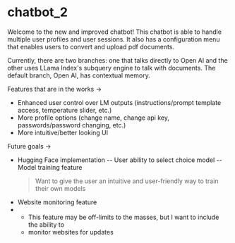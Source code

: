 # chatbot_2

Welcome to the new and improved chatbot! This chatbot is able to handle multiple user profiles and user sessions. It also has a configuration menu that enables users to convert and upload pdf documents.

Currently, there are two branches: one that talks directly to Open AI and the other uses LLama Index's subquery engine to talk with documents. The default branch, Open AI, has contextual memory.

Features that are in the works ->
- Enhanced user control over LM outputs (instructions/prompt template access, temperature slider, etc.)
- More profile options (change name, change api key, passwords/password changing, etc.)
- More intuitive/better looking UI

Future goals ->
- Hugging Face implementation
-- User ability to select choice model
-- Model training feature
  > Want to give the user an intuitive and user-friendly way to train their own models
- Website monitoring feature
- - This feature may be off-limits to the masses, but I want to include the ability to
  - monitor websites for updates
